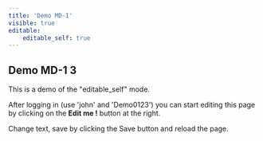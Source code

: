 ```yaml
---
title: 'Demo MD-1'
visible: true
editable:
    editable_self: true
---
```


## Demo MD-1 3

This is a demo of the "editable_self" mode.



After logging in (use 'john' and 'Demo0123') you can start editing this page by clicking on the <b>Edit me !</b> button at the right.

Change text, save by clicking the Save button and reload the page.
